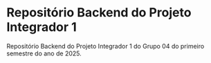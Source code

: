 # Repositório Backend do Projeto Integrador 1

Repositório Backend do Projeto Integrador 1 do Grupo 04 do primeiro semestre do ano de 2025.

